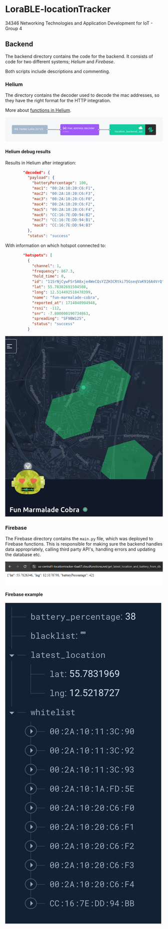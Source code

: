 <!--
 * @ Author: Oscar Theilvig Strømsborg
 * @ Create Time: 2024-05-04 15:47:22
 * @ Modified by: Oscar Theilvig Strømsborg
 * @ Modified time: 2024-05-04 16:05:32
 * @ Description:
-->

# LoraBLE-locationTracker
34346 Networking Technologies and Application Development for IoT - Group 4

## Backend

The backend directory contains the code for the backend. It consists of code for two different systems; _Helium_ and _Firebase_.

Both scripts include descriptions and commenting.

### Helium

The directory contains the decoder used to decode the mac addresses, so they have the right format for the HTTP integration.

More about [functions in Helium](https://docs.helium.com/console/functions/).

![Helium flow including a decoder](../docs/figures/helium-flow.png)

#### Helium debug results

Results in Helium after integration:

```json
        "decoded": {
          "payload": {
            "batteryPercentage": 100,
            "mac1": "00:2A:10:20:C6:F1",
            "mac2": "00:2A:10:20:C6:F3",
            "mac3": "00:2A:10:20:C6:F0",
            "mac4": "00:2A:10:20:C6:F2",
            "mac5": "00:2A:10:20:C6:F4",
            "mac6": "CC:16:7E:DD:94:B2",
            "mac7": "CC:16:7E:DD:94:B1",
            "mac8": "CC:16:7E:DD:94:B3"
          },
          "status": "success"
```

With information on which hotspot connected to:

```json
        "hotspots": [
          {
            "channel": 1,
            "frequency": 867.3,
            "hold_time": 0,
            "id": "11SrNjCywFSr5A8xje4WeCQsYZZH3CRtki75GseqVaK916A4VrQ",
            "lat": 55.78302691504508,
            "long": 12.514492518478399,
            "name": "fun-marmalade-cobra",
            "reported_at": 1714040994948,
            "rssi": -112,
            "snr": -7.800000190734863,
            "spreading": "SF9BW125",
            "status": "success"
          }
```

![fun-marmalade-cobra](../docs/figures/fun-marmalade-cobra.png)

### Firebase

The Firebase directory contains the `main.py` file, which was deployed to Firebase functions. This is responsible for making sure the backend handles data appropriately, calling third party API's, handling errors and updating the database etc.

![Firebase response](../docs/figures/basic-answer-server.png)

#### Firebase example

![Contents of database during testing](../docs/figures/db_structure.png)
